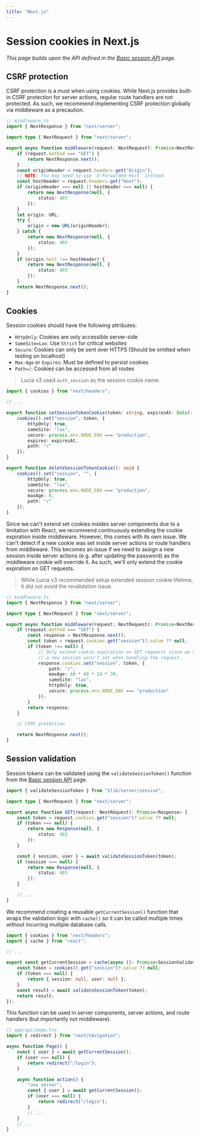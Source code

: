 ```yaml
---
title: "Next.js"
---
```


# Session cookies in Next.js

_This page builds upon the API defined in the [Basic session API](/sessions/basic-api) page._

## CSRF protection

CSRF protection is a must when using cookies. While Next.js provides built-in CSRF protection for server actions, regular route handlers are not protected. As such, we recommend implementing CSRF protection globally via middleware as a precaution.

```ts
// middleware.ts
import { NextResponse } from "next/server";

import type { NextRequest } from "next/server";

export async function middleware(request: NextRequest): Promise<NextResponse> {
	if (request.method === "GET") {
		return NextResponse.next();
	}
	const originHeader = request.headers.get("Origin");
	// NOTE: You may need to use `X-Forwarded-Host` instead
	const hostHeader = request.headers.get("Host");
	if (originHeader === null || hostHeader === null) {
		return new NextResponse(null, {
			status: 403
		});
	}
	let origin: URL;
	try {
		origin = new URL(originHeader);
	} catch {
		return new NextResponse(null, {
			status: 403
		});
	}
	if (origin.host !== hostHeader) {
		return new NextResponse(null, {
			status: 403
		});
	}
	return NextResponse.next();
}
```

## Cookies

Session cookies should have the following attributes:

- `HttpOnly`: Cookies are only accessible server-side
- `SameSite=Lax`: Use `Strict` for critical websites
- `Secure`: Cookies can only be sent over HTTPS (Should be omitted when testing on localhost)
- `Max-Age` or `Expires`: Must be defined to persist cookies
- `Path=/`: Cookies can be accessed from all routes

> Lucia v3 used `auth_session` as the session cookie name.

```ts
import { cookies } from "next/headers";

// ...

export function setSessionTokenCookie(token: string, expiresAt: Date): void {
	cookies().set("session", token, {
		httpOnly: true,
		sameSite: "lax",
		secure: process.env.NODE_ENV === "production",
		expires: expiresAt,
		path: "/"
	});
}

export function deleteSessionTokenCookie(): void {
	cookies().set("session", "", {
		httpOnly: true,
		sameSite: "lax",
		secure: process.env.NODE_ENV === "production",
		maxAge: 0,
		path: "/"
	});
}
```

Since we can't extend set cookies insides server components due to a limitation with React, we recommend continuously extending the cookie expiration inside middleware. However, this comes with its own issue. We can't detect if a new cookie was set inside server actions or route handlers from middleware. This becomes an issue if we need to assign a new session inside server actions (e.g. after updating the password) as the middleware cookie will override it. As such, we'll only extend the cookie expiration on GET requests.

> While Lucia v3 recommended setup extended session cookie lifetime, it did not avoid the revalidation issue.

```ts
// middleware.ts
import { NextResponse } from "next/server";

import type { NextRequest } from "next/server";

export async function middleware(request: NextRequest): Promise<NextResponse> {
	if (request.method === "GET") {
		const response = NextResponse.next();
		const token = request.cookies.get("session")?.value ?? null;
		if (token !== null) {
			// Only extend cookie expiration on GET requests since we can be sure
			// a new session wasn't set when handling the request.
			response.cookies.set("session", token, {
				path: "/",
				maxAge: 60 * 60 * 24 * 30,
				sameSite: "lax",
				httpOnly: true,
				secure: process.env.NODE_ENV === "production"
			});
		}
		return response;
	}

	// CSRF protection

	return NextResponse.next();
}
```

## Session validation

Session tokens can be validated using the `validateSessionToken()` function from the [Basic session API](/sessions/basic-api/) page.

```ts
import { validateSessionToken } from "$lib/server/session";

import type { NextRequest } from "next/server";

export async function GET(request: NextRequest): Promise<Response> {
	const token = request.cookies.get("session")?.value ?? null;
	if (token === null) {
		return new Response(null, {
			status: 401
		});
	}

	const { session, user } = await validateSessionToken(token);
	if (session === null) {
		return new Response(null, {
			status: 401
		});
	}

	// ...
}
```

We recommend creating a reusable `getCurrentSession()` function that wraps the validation logic with `cache()` so it can be called multiple times without incurring multiple database calls.

```ts
import { cookies } from "next/headers";
import { cache } from "react";

// ...

export const getCurrentSession = cache(async (): Promise<SessionValidationResult> => {
	const token = cookies().get("session")?.value ?? null;
	if (token === null) {
		return { session: null, user: null };
	}
	const result = await validateSessionToken(token);
	return result;
});
```

This function can be used in server components, server actions, and route handlers (but importantly not middleware).

```ts
// app/api/page.tsx
import { redirect } from "next/navigation";

async function Page() {
	const { user } = await getCurrentSession();
	if (user === null) {
		return redirect("/login");
	}

	async function action() {
		"use server";
		const { user } = await getCurrentSession();
		if (user === null) {
			return redirect("/login");
		}
		// ...
	}
	// ...
}
```
